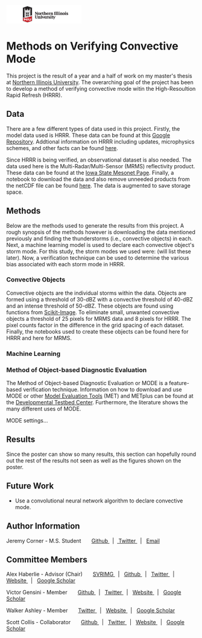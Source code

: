 <p>
    <img src="https://raw.githubusercontent.com/jcorner1/NIU_Masters/main/Masters_Thesis/NIU_Emblem.png" width="200" height="50" />
</p>

# Methods on Verifying Convective Mode
This project is the result of a year and a half of work on my master's thesis at <a href="https://wcs.niu.edu/">Northern Illinois University</a>. The overarching goal of the project has been to develop a method of verifying convective mode witin the High-Resoultion Rapid Refresh (HRRR). 

## Data
There are a few different types of data used in this project. Firstly, the model data used is HRRR. These data can be found at this <a href="https://console.cloud.google.com/storage/browser/high-resolution-rapid-refresh;tab=objects?prefix=&forceOnObjectsSortingFiltering=false"> Google Repository</a>. Addtional information on HRRR including updates, microphysics schemes, and other facts can be found <a href="https://rapidrefresh.noaa.gov/hrrr/">here</a>. 

Since HRRR is being verified, an observational dataset is also needed. The data used here is the Multi-Radar/Multi-Sensor (MRMS) reflectivity product. These data can be found at the <a href="https://mesonet.agron.iastate.edu/GIS/rasters.php?rid=4"> Iowa State Mesonet Page</a>. Finally, a notebook to download the data and also remove unneeded products from the netCDF file can be found <a href="https://github.com/jcorner1/Unidata_Workshop2023/blob/main/Code/Data_download_change.ipynb">here</a>. The data is augmented to save storage space.

## Methods
Below are the methods used to generate the results from this project. A rough synopsis of the methods however is downloading the data mentioned previously and finding the thunderstorms (i.e., convective objects) in each. Next, a machine learning model is used to declare each convective object's storm mode. For this study, the storm modes we used were: (will list these later). Now, a verification technique can be used to determine the various bias associated with each storm mode in HRRR. 

### Convective Objects
Convective objects are the individual storms within the data. Objects are formed using a threshold of 30-dBZ with a convective threshold of 40-dBZ and an intense threshold of 50-dBZ. These objects are found using functions from <a href="https://scikit-image.org/">Scikit-Image</a>. To eliminate small, unwanted convective objects a threshold of 25 pixels for MRMS data and 8 pixels for HRRR. The pixel counts factor in the difference in the grid spacing of each dataset. Finally, the notebooks used to create these objects can be found here for HRRR and here for MRMS.

### Machine Learning


### Method of Object-based Diagnostic Evaluation
The Method of Object-based Diagnostic Evaluation or MODE is a feature-based verification technique. Information on how to download and use MODE or other <a href="https://dtcenter.org/community-code/model-evaluation-tools-met">Model Evaluation Tools</a> (MET) and METplus can be found at the <a href="https://dtcenter.org/">Developmental Testbed Center</a>. Furthermore, the literature shows the many different uses of MODE.  

MODE settings...

## Results
Since the poster can show so many results, this section can hopefully round out the rest of the results not seen as well as the figures shown on the poster. 

## Future Work
- Use a convolutional neural network algorithm to declare convective mode. 

## Author Information
Jeremy Corner - M.S. Student &nbsp; &nbsp; &nbsp;  <a href="https://github.com/jcorner1">  Github </a> &nbsp; | &nbsp;<a href="https://twitter.com/JcornerWx">  Twitter </a> &nbsp; | &nbsp; <a href="mailto:jcorner1@niu.edu">  Email </a>


## Committee Members

Alex Haberlie - Advisor (Chair)  &nbsp; &nbsp; &nbsp;  <a href="http://www.svrimg.org">  SVRIMG </a> &nbsp; | &nbsp; <a href="https://github.com/ahaberlie">  Github </a> &nbsp; | &nbsp; <a href="https://twitter.com/alexhabe">  Twitter </a> &nbsp; | &nbsp; <a href="https://ahaberlie.github.io/">  Website </a> &nbsp; | &nbsp; <a href="https://scholar.google.com/citations?user=HvnxYVAAAAAJ">  Google Scholar </a> 

Victor Gensini - Member &nbsp; &nbsp; &nbsp;  <a href="https://github.com/vgensini">  Github </a> &nbsp; | &nbsp; <a href="https://twitter.com/gensiniwx?lang=en">  Twitter </a> &nbsp; | &nbsp; <a href="https://atlas.niu.edu/">  Website </a> &nbsp; | &nbsp; <a href="https://scholar.google.com/citations?user=qyLBZwkAAAAJ&hl">  Google Scholar </a>

Walker Ashley -  Member &nbsp; &nbsp; &nbsp; <a href="https://twitter.com/WalkerSAshley">  Twitter </a> &nbsp; | &nbsp; <a href="https://chubasco.niu.edu/"> Website </a> &nbsp; |  &nbsp; <a href="https://scholar.google.com/citations?user=SwhAm7IAAAAJ&hl">  Google Scholar </a>

Scott Collis - Collaborator &nbsp; &nbsp; &nbsp; <a href="https://github.com/scollis">  Github </a> &nbsp; | &nbsp; <a href="https://twitter.com/Cyclogenesis_au">  Twitter </a> &nbsp; | &nbsp; <a href="https://opensky.press/"> Website </a> &nbsp; |  &nbsp; <a href="https://scholar.google.com/citations?hl=en&user=eMCDQDIAAAAJ">  Google Scholar </a>
